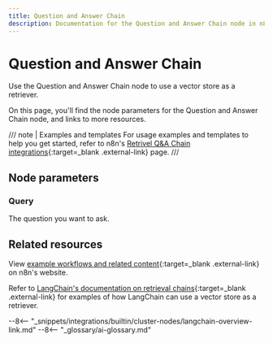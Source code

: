 ```yaml
---
title: Question and Answer Chain
description: Documentation for the Question and Answer Chain node in n8n, a workflow automation platform. Includes details of operations and configuration, and links to examples and credentials information.
---
```


# Question and Answer Chain

Use the Question and Answer Chain node to use a vector store as a retriever.

On this page, you'll find the node parameters for the Question and Answer Chain node, and links to more resources.

/// note | Examples and templates
For usage examples and templates to help you get started, refer to n8n's [Retrivel Q&A Chain integrations](https://n8n.io/integrations/retrieval-qanda-chain/){:target=_blank .external-link} page.
///	

## Node parameters

### Query

The question you want to ask.

## Related resources

View [example workflows and related content](https://n8n.io/integrations/retrieval-qanda-chain/){:target=_blank .external-link} on n8n's website.

Refer to [LangChain's documentation on retrieval chains](https://js.langchain.com/docs/modules/chains/popular/vector_db_qa){:target=_blank .external-link} for examples of how LangChain can use a vector store as a retriever.

--8<-- "_snippets/integrations/builtin/cluster-nodes/langchain-overview-link.md"
--8<-- "_glossary/ai-glossary.md"
